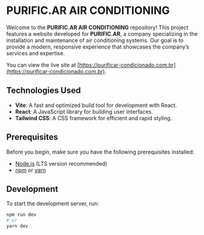 # PURIFIC.AR AIR CONDITIONING

Welcome to the **PURIFIC.AR AIR CONDITIONING** repository! This project features a website developed for **PURIFIC.AR**, a company specializing in the installation and maintenance of air conditioning systems. Our goal is to provide a modern, responsive experience that showcases the company’s services and expertise.

You can view the live site at [https://purificar-condicionado.com.br](https://purificar-condicionado.com.br).

## Technologies Used

- **Vite**: A fast and optimized build tool for development with React.
- **React**: A JavaScript library for building user interfaces.
- **Tailwind CSS**: A CSS framework for efficient and rapid styling.

## Prerequisites

Before you begin, make sure you have the following prerequisites installed:

- [Node.js](https://nodejs.org/) (LTS version recommended)
- [npm](https://www.npmjs.com/) or [yarn](https://classic.yarnpkg.com/)

## Development

To start the development server, run:

```bash
npm run dev
# or
yarn dev
```
